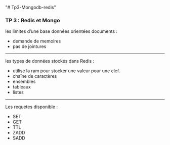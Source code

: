 "# Tp3-Mongodb-redis" 

### TP 3 : Redis et Mongo

les limites d’une base données orientées documents : 
- demande de memoires
- pas de jointures

---

les types de données stockés dans Redis : 

- utilise la ram pour stocker une valeur pour une clef.
- chaîne de caractères
- ensembles
- tableaux
- listes

---

Les requetes disponible :
- SET
- GET
- TTL
- ZADD
- SADD
